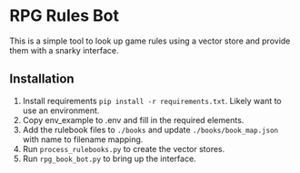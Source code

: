 # RPG Rules Bot
This is a simple tool to look up game rules using a vector store and provide
them with a snarky interface.

## Installation
1. Install requirements `pip install -r requirements.txt`. Likely want to use an environment.
2. Copy env_example to .env and fill in the required elements.
3. Add the rulebook files to `./books` and update `./books/book_map.json` with name to filename mapping.
4. Run `process_rulebooks.py` to create the vector stores.
5. Run `rpg_book_bot.py` to bring up the interface.